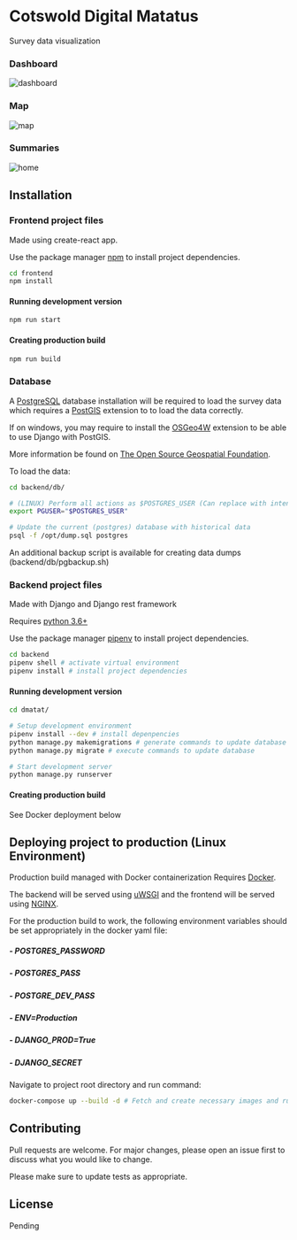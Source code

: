 # Cotswold Digital Matatus

Survey data visualization

### Dashboard

![dashboard](https://user-images.githubusercontent.com/43814350/119695203-a0d96a00-be56-11eb-9dc4-8f66c8eef79e.png)

### Map

![map](https://user-images.githubusercontent.com/43814350/119695505-e6963280-be56-11eb-9a40-662e42cb1c15.png)

### Summaries

![home](https://user-images.githubusercontent.com/43814350/119696150-8eabfb80-be57-11eb-9e9d-1eb285c15583.png)

## Installation

### Frontend project files

Made using create-react app.

Use the package manager [npm](https://www.npmjs.com/) to install project dependencies.

```bash
cd frontend
npm install
```

#### Running development version

```bash
npm run start
```

#### Creating production build

```bash
npm run build
```

### Database

A [PostgreSQL](https://www.postgresql.org/) database installation will be required to load the survey data which requires a [PostGIS](https://postgis.net/) extension to to load the data correctly.

If on windows, you may require to install the [OSGeo4W](https://trac.osgeo.org/osgeo4w/) extension to be able to use Django with PostGIS.

More information be found on [The Open Source Geospatial Foundation](https://www.osgeo.org/).

To load the data:

```bash
cd backend/db/

# (LINUX) Perform all actions as $POSTGRES_USER (Can replace with intended user)
export PGUSER="$POSTGRES_USER"

# Update the current (postgres) database with historical data
psql -f /opt/dump.sql postgres

```

An additional backup script is available for creating data dumps (backend/db/pgbackup.sh)

### Backend project files

Made with Django and Django rest framework

Requires [python 3.6+](https://www.python.org/)

Use the package manager [pipenv](https://pypi.org/project/pipenv/) to install project dependencies.

```bash
cd backend
pipenv shell # activate virtual environment
pipenv install # install project dependencies
```

#### Running development version

```bash
cd dmatat/

# Setup development environment
pipenv install --dev # install depenpencies
python manage.py makemigrations # generate commands to update database schema with latest ORM
python manage.py migrate # execute commands to update database

# Start development server
python manage.py runserver
```

#### Creating production build

See Docker deployment below

## Deploying project to production (Linux Environment)

Production build managed with Docker containerization
Requires [Docker](https://docs.docker.com/).

The backend will be served using [uWSGI](https://uwsgi-docs.readthedocs.io/en/latest/) and the frontend will be served using [NGINX](http://nginx.org/en/docs/).

For the production build to work, the following environment variables should be set appropriately in the docker yaml file:

##### - POSTGRES_PASSWORD

##### - POSTGRES_PASS

##### - POSTGRE_DEV_PASS

##### - ENV=Production

##### - DJANGO_PROD=True

##### - DJANGO_SECRET

Navigate to project root directory and run command:

```bash
docker-compose up --build -d # Fetch and create necessary images and run containers
```

## Contributing

Pull requests are welcome. For major changes, please open an issue first to discuss what you would like to change.

Please make sure to update tests as appropriate.

## License

Pending
